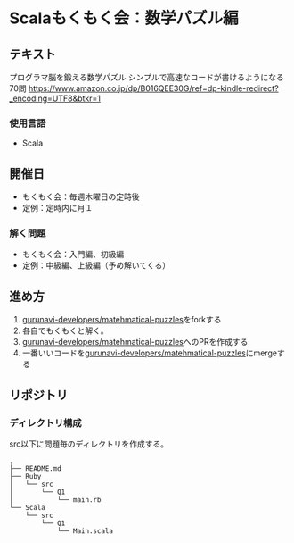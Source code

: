 # Scalaもくもく会：数学パズル編
## テキスト
プログラマ脳を鍛える数学パズル シンプルで高速なコードが書けるようになる70問 
https://www.amazon.co.jp/dp/B016QEE30G/ref=dp-kindle-redirect?_encoding=UTF8&btkr=1

### 使用言語
- Scala

## 開催日
- もくもく会：毎週木曜日の定時後
- 定例：定時内に月１

### 解く問題
- もくもく会：入門編、初級編
- 定例：中級編、上級編（予め解いてくる）

## 進め方
1. [gurunavi-developers/matehmatical-puzzles](https://github.com/gurunavi-developers/matehmatical-puzzles)をforkする
2. 各自でもくもくと解く。
3. [gurunavi-developers/matehmatical-puzzles](https://github.com/gurunavi-developers/matehmatical-puzzles)へのPRを作成する
4. 一番いいコードを[gurunavi-developers/matehmatical-puzzles](https://github.com/gurunavi-developers/matehmatical-puzzles)にmergeする

## リポジトリ
### ディレクトリ構成  
src以下に問題毎のディレクトリを作成する。  

```
.
├── README.md
├── Ruby
│   └── src
│       └── Q1
│           └── main.rb
└── Scala
    └── src
        └── Q1
            └── Main.scala
```
